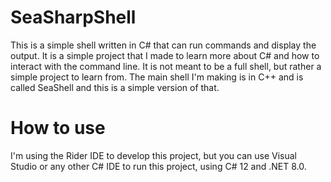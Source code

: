 # SeaSharpShell
This is a simple shell written in C# that can run commands and display the output. It is a simple project that I made to learn more about C# and how to interact with the command line. It is not meant to be a full shell, but rather a simple project to learn from.
The main shell I'm making is in C++ and is called SeaShell and this is a simple version of that.

# How to use
I'm using the Rider IDE to develop this project, but you can use Visual Studio or any other C# IDE to run this project, using C# 12 and .NET 8.0.